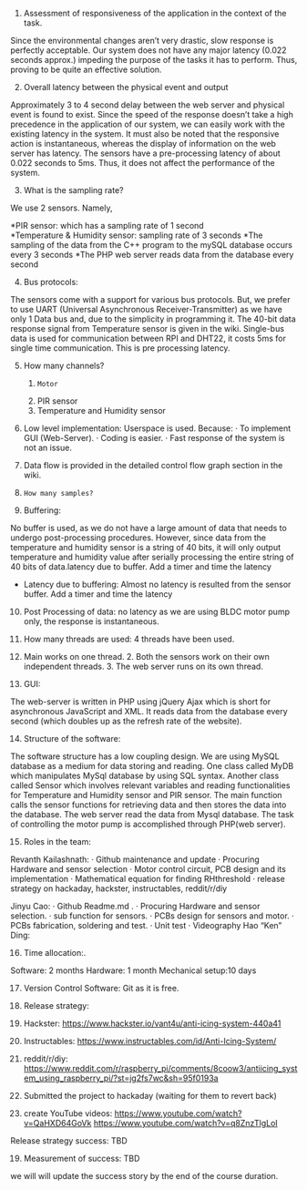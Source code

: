 1.    Assessment of responsiveness of the application in the context of the task.
 
Since the environmental changes aren’t very drastic, slow response is perfectly acceptable. Our system does not have any major latency (0.022 seconds approx.) impeding the purpose of the tasks it has to perform. Thus, proving to be quite an effective solution.
 
2.    Overall latency between the physical event and output

Approximately 3 to 4 second delay between the web server and physical event is found to exist. Since the speed of the response doesn’t take a high precedence in the application of our system, we can easily work with the existing latency in the system. It must also be noted that the responsive action is instantaneous, whereas the display of information on the web server has latency. 
The sensors have a pre-processing latency of about 0.022 seconds to 5ms. Thus, it does not affect the performance of the system.

3.    What is the sampling rate?
 
We use 2 sensors. Namely,

*PIR sensor: which has a sampling rate of 1 second    
*Temperature & Humidity sensor: sampling rate of 3 seconds
*The sampling of the data from the C++ program to the mySQL database occurs every 3 seconds
*The PHP web server reads data from the database every second

 
4.    Bus protocols:
 
  The sensors come with a support for various bus protocols. But, we prefer to use UART (Universal Asynchronous Receiver-Transmitter) as we have only 1 Data bus and, due to the simplicity in programming it. The 40-bit data response signal from Temperature sensor is given in the wiki.
Single-bus data is used for communication between RPI and DHT22, it costs 5ms for single time communication. This is pre processing latency.
 
5.    How many channels?
      1.     Motor
      2.    PIR sensor
      3.    Temperature and Humidity sensor
 
6.    Low level implementation:
Userspace is used. Because:
·          To implement GUI (Web-Server).
·          Coding is easier.
·          Fast response of the system is not an issue.
 
7.    Data flow is provided in the detailed control flow graph section in the wiki.

8.     How many samples? 

9.    Buffering: 

  No buffer is used, as we do not have a large amount of data that needs to undergo post-processing procedures. However, since data from the temperature and humidity sensor is a string of 40 bits, it will only output temperature and humidity value after serially processing the entire string of 40 bits of data.latency due to buffer. Add a timer and time the latency
* Latency due to buffering:
Almost no latency is resulted from the sensor buffer. Add a timer and time the latency
 
10. Post Processing of data: no latency as we are using BLDC motor pump only, the response is instantaneous.
 
12. How many threads are used: 
  	4 threads have been used.
  1.  Main works on one thread.
	2.  Both the sensors work on their own independent threads.
	3.  The web server runs on its own thread.
 


13.  GUI:
 
The web-server is written in PHP using jQuery Ajax which is short for asynchronous JavaScript and XML. It reads data from the database every second (which doubles up as the refresh rate of the website).  
 
14. Structure of the software:

The software structure has a low coupling design. We are using MySQL database as a medium for data storing and reading. One class called MyDB which manipulates MySql database by using SQL syntax. Another class called Sensor which involves relevant variables and reading functionalities for Temperature and Humidity sensor and PIR sensor. The main function calls the sensor functions for retrieving data and then stores the data into the database. The web server read the data from Mysql database. The task of controlling the motor pump is accomplished through PHP(web server).


15. Roles in the team:
 
Revanth Kailashnath:
  ·         Github maintenance and update
  ·         Procuring Hardware and sensor selection
  ·         Motor control circuit, PCB design and its implementation
  ·         Mathematical equation for finding RHthreshold
  ·        release strategy on hackaday, hackster, instructables, reddit/r/diy

 
Jinyu Cao:
	·         Github Readme.md .
	·         Procuring Hardware and sensor selection.
	·         sub function for sensors.
	·         PCBs design for sensors and motor.
	·         PCBs fabrication, soldering and test.
  ·         Unit test 
  ·         Videography
Hao “Ken” Ding:

16. Time allocation:.
 
Software: 2 months
Hardware: 1 month
Mechanical setup:10 days
 
17. Version Control Software: Git as it is free.
 
18. Release strategy:	       	
  1. Hackster:  https://www.hackster.io/vant4u/anti-icing-system-440a41
  2. Instructables:  https://www.instructables.com/id/Anti-Icing-System/
  3. reddit/r/diy:  https://www.reddit.com/r/raspberry_pi/comments/8coow3/antiicing_system_using_raspberry_pi/?st=jg2fs7wc&sh=95f0193a
  4. Submitted the project to hackaday (waiting for them to revert back)
  5. create YouTube videos: https://www.youtube.com/watch?v=QaHXD64GoVk   https://www.youtube.com/watch?v=q8ZnzTlgLoI

 
Release strategy success: TBD
 
19. Measurement of success: TBD

we will will update the success story by the end of the course duration.
 
 
 
 

